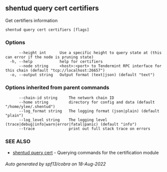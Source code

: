## shentud query cert certifiers

Get certifiers information

```
shentud query cert certifiers [flags]
```

### Options

```
      --height int      Use a specific height to query state at (this can error if the node is pruning state)
  -h, --help            help for certifiers
      --node string     <host>:<port> to Tendermint RPC interface for this chain (default "tcp://localhost:26657")
  -o, --output string   Output format (text|json) (default "text")
```

### Options inherited from parent commands

```
      --chain-id string     The network chain ID
      --home string         directory for config and data (default "/home/ylee/.shentud")
      --log_format string   The logging format (json|plain) (default "plain")
      --log_level string    The logging level (trace|debug|info|warn|error|fatal|panic) (default "info")
      --trace               print out full stack trace on errors
```

### SEE ALSO

* [shentud query cert](shentud_query_cert.md)	 - Querying commands for the certification module

###### Auto generated by spf13/cobra on 18-Aug-2022
